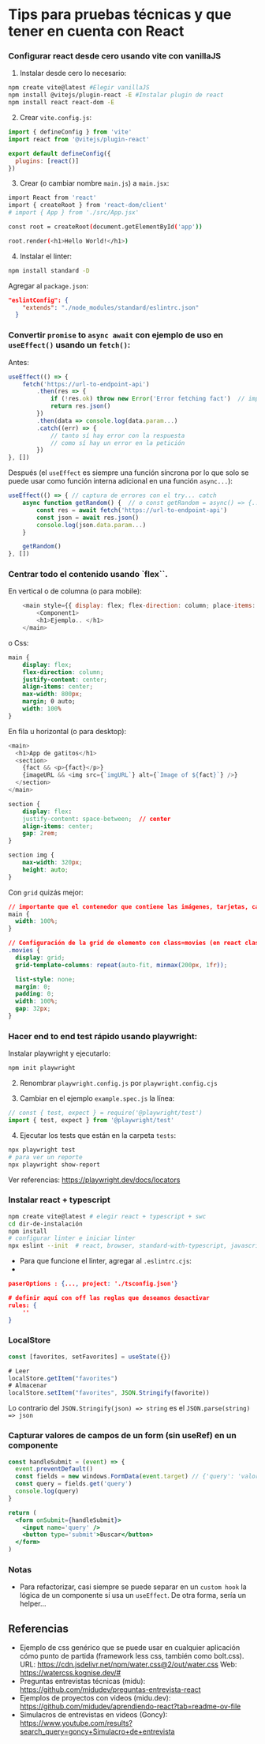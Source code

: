 # Tips para pruebas técnicas y que tener en cuenta con React

### Configurar react desde cero usando vite con vanillaJS

1. Instalar desde cero lo necesario:

```sh
npm create vite@latest #Elegir vanillaJS
npm install @vitejs/plugin-react -E #Instalar plugin de react
npm install react react-dom -E
```

2. Crear `vite.config.js`:

```js
import { defineConfig } from 'vite'
import react from '@vitejs/plugin-react'

export default defineConfig({
  plugins: [react()]
})
```

3. Crear (o cambiar nombre `main.js`) a `main.jsx`:

```sh
import React from 'react'
import { createRoot } from 'react-dom/client'
# import { App } from './src/App.jsx'

const root = createRoot(document.getElementById('app'))

root.render(<h1>Hello World!</h1>)
```

4. Instalar el linter:

```sh
npm install standard -D
```

Agregar al `package.json`:

```json
"eslintConfig": {
    "extends": "./node_modules/standard/eslintrc.json"
  }
```

### Convertir `promise` to `async await` con ejemplo de uso en `useEffect()` usando un `fetch()`:

Antes:

```js
useEffect(() => {
    fetch('https://url-to-endpoint-api')
        .then(res => {
            if (!res.ok) throw new Error('Error fetching fact')  // importante para capturar los errores en el catch (con axios no es necesario)
            return res.json()
        })
        .then(data => console.log(data.param...)
        .catch((err) => {
            // tanto sí hay error con la respuesta
            // como sí hay un error en la petición
        })
}, [])
```

Después (el `useEffect` es siempre una función síncrona por lo que solo se puede usar como función interna adicional en una función `async...`):

```js
useEffect(() => { // captura de errores con el try... catch
    async function getRandom() {  // o const getRandom = async() => {...}
        const res = await fetch('https://url-to-endpoint-api')
        const json = await res.json()
        console.log(json.data.param...)
    }

    getRandom()
}, [])
```

### Centrar todo el contenido usando `flex``.

En vertical o de columna (o para mobile):

```js
    <main style={{ display: flex; flex-direction: column; place-items: center; max-width: 800px; margin; 0 auto; font-family: system-ui}}>
        <Component1>
        <h1>Ejemplo.. </h1>
    </main>
```

o Css:

```css
main {
    display: flex;
    flex-direction: column;
    justify-content: center;
    align-items: center;
    max-width: 800px;
    margin; 0 auto;
    width: 100%
}
```

En fila u horizontal (o para desktop):

```js
<main>
  <h1>App de gatitos</h1>
  <section>
    {fact && <p>{fact}</p>}
    {imageURL && <img src={`imgURL`} alt={`Image of ${fact}`} />}
  </section>
</main>
```

```css
section {
    display: flex:
    justify-content: space-between;  // center
    align-items: center;
    gap: 2rem;
}

section img {
    max-width: 320px;
    height: auto;
}
```

Con `grid` quizás mejor:

```css
// importante que el contenedor que contiene las imágenes, tarjetas, card... esté ocupando el 100% de ancho
main {
  width: 100%;
}

// Configuración de la grid de elemento con class=movies (en react className={movies})
.movies {
  display: grid;
  grid-template-columns: repeat(auto-fit, minmax(200px, 1fr));

  list-style: none;
  margin: 0;
  padding: 0;
  width: 100%;
  gap: 32px;
}
```

### Hacer end to end test rápido usando playwright:

Instalar playwright y ejecutarlo:

```sh
npm init playwright
```

2. Renombrar `playwright.config.js` por `playwright.config.cjs`

3. Cambiar en el ejemplo `example.spec.js` la línea:

```js
// const { test, expect } = require('@playwright/test')
import { test, expect } from '@playwright/test'
```

4. Ejecutar los tests que están en la carpeta `tests`:

```sh
npx playwright test
# para ver un reporte
npx playwright show-report
```

Ver referencias: https://playwright.dev/docs/locators

### Instalar react + typescript

```sh
npm create vite@latest # elegir react + typescript + swc
cd dir-de-instalación
npm install
# configurar linter e iniciar linter
npx eslint --init  # react, browser, standard-with-typescript, javascript
```

- Para que funcione el linter, agregar al `.eslintrc.cjs`:
-

```json
paserOptions : {..., project: './tsconfig.json'}

# definir aquí con off las reglas que deseamos desactivar
rules: {
    ''
}
```

### LocalStore

```js
const [favorites, setFavorites] = useState({})

# Leer
localStore.getItem("favorites")
# Almacenar
localStore.setItem("favorites", JSON.Stringify(favorite))
```

Lo contrario del `JSON.Stringify(json) => string` es el `JSON.parse(string) => json`

### Capturar valores de campos de un form (sin useRef) en un componente

```jsx
const handleSubmit = (event) => {
  event.preventDefault()
  const fields = new windows.FormData(event.target) // {'query': 'valor tecleado'}
  const query = fields.get('query')
  console.log(query)
}

return (
  <form onSubmit={handleSubmit}>
    <input name='query' />
    <button type='submit'>Buscar</button>
  </form>
)
```

### Notas

- Para refactorizar, casi siempre se puede separar en un `custom hook` la lógica de un componente sí usa un `useEffect`. De otra forma, sería un helper...

## Referencias

- Ejemplo de css genérico que se puede usar en cualquier aplicación cómo punto de partida (framework less css, también como bolt.css).
  URL: https://cdn.jsdelivr.net/npm/water.css@2/out/water.css
  Web: https://watercss.kognise.dev/#
- Preguntas entrevistas técnicas (midu): https://github.com/midudev/preguntas-entrevista-react
- Ejemplos de proyectos con videos (midu.dev): https://github.com/midudev/aprendiendo-react?tab=readme-ov-file
- Simulacros de entrevistas en videos (Goncy): https://www.youtube.com/results?search_query=goncy+Simulacro+de+entrevista
